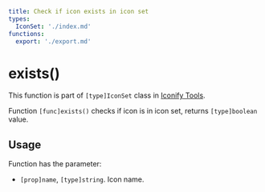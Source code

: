 ```yaml
title: Check if icon exists in icon set
types:
  IconSet: './index.md'
functions:
  export: './export.md'
```

# exists()

This function is part of `[type]IconSet` class in [Iconify Tools](../index.md).

Function `[func]exists()` checks if icon is in icon set, returns `[type]boolean` value.

## Usage

Function has the parameter:

- `[prop]name`, `[type]string`. Icon name.
